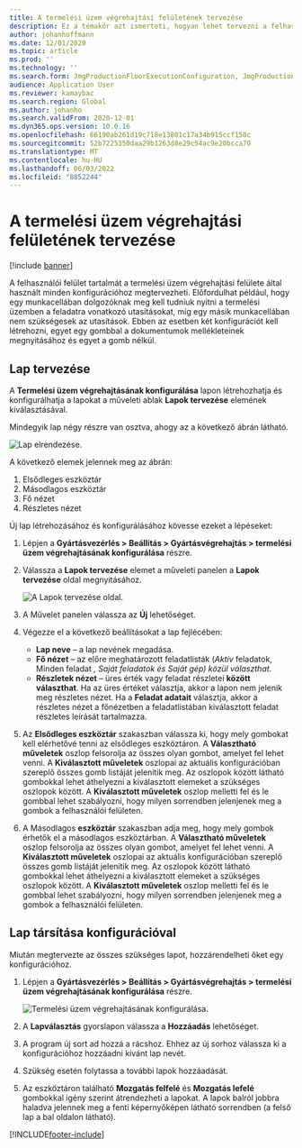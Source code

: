 ```yaml
---
title: A termelési üzem végrehajtási felületének tervezése
description: Ez a témakör azt ismerteti, hogyan lehet tervezni a felhasználói felület tartalmát az egyes konfigurációkhoz.
author: johanhoffmann
ms.date: 12/01/2020
ms.topic: article
ms.prod: ''
ms.technology: ''
ms.search.form: JmgProductionFloorExecutionConfiguration, JmgProductionFloorExecutionConfigurationTab
audience: Application User
ms.reviewer: kamaybac
ms.search.region: Global
ms.author: johanho
ms.search.validFrom: 2020-12-01
ms.dyn365.ops.version: 10.0.16
ms.openlocfilehash: 66190ab261d19c718e13801c17a34b915ccf158c
ms.sourcegitcommit: 52b7225350daa29b1263d8e29c54ac9e20bcca70
ms.translationtype: MT
ms.contentlocale: hu-HU
ms.lasthandoff: 06/03/2022
ms.locfileid: "8852244"
---
```

# <a name="design-the-production-floor-execution-interface"></a>A termelési üzem végrehajtási felületének tervezése

[!include [banner](../includes/banner.md)]

A felhasználói felület tartalmát a termelési üzem végrehajtási felülete által használt minden konfigurációhoz megtervezheti. Előfordulhat például, hogy egy munkacellában dolgozóknak meg kell tudniuk nyitni a termelési üzemben a feladatra vonatkozó utasításokat, míg egy másik munkacellában nem szükségesek az utasítások. Ebben az esetben két konfigurációt kell létrehozni, egyet egy gombbal a dokumentumok mellékleteinek megnyitásához és egyet a gomb nélkül.

## <a name="design-a-tab"></a>Lap tervezése

A **Termelési üzem végrehajtásának konfigurálása** lapon létrehozhatja és konfigurálhatja a lapokat a műveleti ablak **Lapok tervezése** elemének kiválasztásával.

Mindegyik lap négy részre van osztva, ahogy az a következő ábrán látható.

![Lap elrendezése.](media/pfe-tab-layout.png "Lap elrendezése")

A következő elemek jelennek meg az ábrán:

1. Elsődleges eszköztár
1. Másodlagos eszköztár
1. Fő nézet
1. Részletes nézet

Új lap létrehozásához és konfigurálásához kövesse ezeket a lépéseket:

1. Lépjen a **Gyártásvezérlés \> Beállítás \> Gyártásvégrehajtás \> termelési üzem végrehajtásának konfigurálása** részre.

1. Válassza a **Lapok tervezése** elemet a műveleti panelen a **Lapok tervezése** oldal megnyitásához.

    ![A Lapok tervezése oldal.](media/pfe-design-tabs.png "A Lapok tervezése oldal")

1. A Művelet panelen válassza az **Új** lehetőséget.

1. Végezze el a következő beállításokat a lap fejlécében:

    - **Lap neve** – a lap nevének megadása.
    - **Fő nézet** – az előre meghatározott feladatlisták (*Aktív* feladatok, Minden feladat *,* *Saját feladatok* *és Saját gép) közül választhat*.
    - **Részletek nézet** – üres érték vagy feladat részletei **között választhat**. Ha az üres értéket választja, akkor a lapon nem jelenik meg részletes nézet. Ha a **Feladat adatait** választja, akkor a részletes nézet a főnézetben a feladatlistában kiválasztott feladat részletes leírását tartalmazza.

1. Az **Elsődleges eszköztár** szakaszban válassza ki, hogy mely gombokat kell elérhetővé tenni az elsődleges eszköztáron. A **Választható műveletek** oszlop felsorolja az összes olyan gombot, amelyet fel lehet venni. A **Kiválasztott műveletek** oszlopai az aktuális konfigurációban szereplő összes gomb listáját jelenítik meg. Az oszlopok között látható gombokkal lehet áthelyezni a kiválasztott elemeket a szükséges oszlopok között. A **Kiválasztott műveletek** oszlop melletti fel és le gombbal lehet szabályozni, hogy milyen sorrendben jelenjenek meg a gombok a felhasználói felületen.

1. A Másodlagos **eszköztár** szakaszban adja meg, hogy mely gombok érhetők el a másodlagos eszköztárban. A **Választható műveletek** oszlop felsorolja az összes olyan gombot, amelyet fel lehet venni. A **Kiválasztott műveletek** oszlopai az aktuális konfigurációban szereplő összes gomb listáját jelenítik meg. Az oszlopok között látható gombokkal lehet áthelyezni a kiválasztott elemeket a szükséges oszlopok között. A **Kiválasztott műveletek** oszlop melletti fel és le gombbal lehet szabályozni, hogy milyen sorrendben jelenjenek meg a gombok a felhasználói felületen.

## <a name="associate-a-tab-with-a-configuration"></a>Lap társítása konfigurációval

Miután megtervezte az összes szükséges lapot, hozzárendelheti őket egy konfigurációhoz.

1. Lépjen a **Gyártásvezérlés \> Beállítás \> Gyártásvégrehajtás \> termelési üzem végrehajtásának konfigurálása** részre.

    ![Termelési üzem végrehajtásának konfigurálása.](media/pfe-config-prod-floor-execution.png "Termelési üzem végrehajtásának konfigurálása")

1. A **Lapválasztás** gyorslapon válassza a **Hozzáadás** lehetőséget.

1. A program új sort ad hozzá a rácshoz. Ehhez az új sorhoz válassza ki a konfigurációhoz hozzáadni kívánt lap nevét.

1. Szükség esetén folytassa a további lapok hozzáadását.

1. Az eszköztáron található **Mozgatás felfelé** és **Mozgatás lefelé** gombokkal igény szerint átrendezheti a lapokat. A lapok balról jobbra haladva jelennek meg a fenti képernyőképen látható sorrendben (a felső lap a bal oldalon látható).


[!INCLUDE[footer-include](../../includes/footer-banner.md)]
